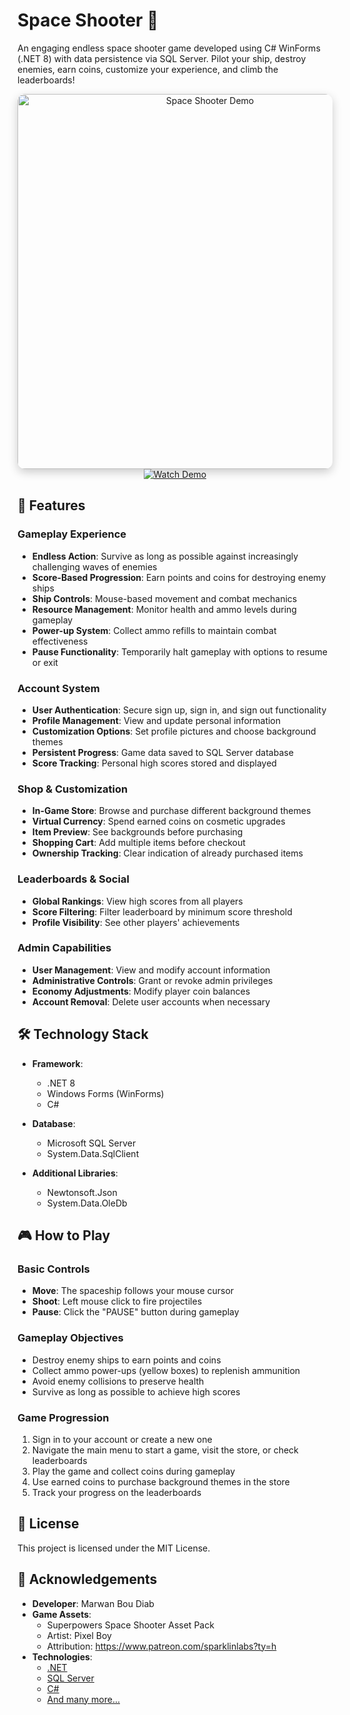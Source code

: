﻿# Space Shooter 🚀

An engaging endless space shooter game developed using C# WinForms (.NET 8) with data persistence via SQL Server. Pilot your ship, destroy enemies, earn coins, customize your experience, and climb the leaderboards!

<div align="center">
  <a href="https://youtu.be/-URenH9bs5k">
    <img src="https://img.youtube.com/vi/-URenH9bs5k/maxresdefault.jpg" alt="Space Shooter Demo" width="600" style="border-radius: 12px; box-shadow: 0 5px 15px rgba(0,0,0,0.2);">
    <br>
    <img src="https://img.shields.io/badge/-Watch%20Demo-red?style=for-the-badge&logo=youtube&logoColor=white" alt="Watch Demo" />
  </a>
</div>

## 🚀 Features

### Gameplay Experience
- **Endless Action**: Survive as long as possible against increasingly challenging waves of enemies
- **Score-Based Progression**: Earn points and coins for destroying enemy ships
- **Ship Controls**: Mouse-based movement and combat mechanics
- **Resource Management**: Monitor health and ammo levels during gameplay
- **Power-up System**: Collect ammo refills to maintain combat effectiveness
- **Pause Functionality**: Temporarily halt gameplay with options to resume or exit

### Account System
- **User Authentication**: Secure sign up, sign in, and sign out functionality
- **Profile Management**: View and update personal information
- **Customization Options**: Set profile pictures and choose background themes
- **Persistent Progress**: Game data saved to SQL Server database
- **Score Tracking**: Personal high scores stored and displayed

### Shop & Customization
- **In-Game Store**: Browse and purchase different background themes
- **Virtual Currency**: Spend earned coins on cosmetic upgrades
- **Item Preview**: See backgrounds before purchasing
- **Shopping Cart**: Add multiple items before checkout
- **Ownership Tracking**: Clear indication of already purchased items

### Leaderboards & Social
- **Global Rankings**: View high scores from all players
- **Score Filtering**: Filter leaderboard by minimum score threshold
- **Profile Visibility**: See other players' achievements

### Admin Capabilities
- **User Management**: View and modify account information
- **Administrative Controls**: Grant or revoke admin privileges
- **Economy Adjustments**: Modify player coin balances
- **Account Removal**: Delete user accounts when necessary

## 🛠️ Technology Stack

- **Framework**:
  - .NET 8
  - Windows Forms (WinForms)
  - C#

- **Database**:
  - Microsoft SQL Server
  - System.Data.SqlClient

- **Additional Libraries**:
  - Newtonsoft.Json
  - System.Data.OleDb

## 🎮 How to Play

### Basic Controls
- **Move**: The spaceship follows your mouse cursor
- **Shoot**: Left mouse click to fire projectiles
- **Pause**: Click the "PAUSE" button during gameplay

### Gameplay Objectives
- Destroy enemy ships to earn points and coins
- Collect ammo power-ups (yellow boxes) to replenish ammunition
- Avoid enemy collisions to preserve health
- Survive as long as possible to achieve high scores

### Game Progression
1. Sign in to your account or create a new one
2. Navigate the main menu to start a game, visit the store, or check leaderboards
3. Play the game and collect coins during gameplay
4. Use earned coins to purchase background themes in the store
5. Track your progress on the leaderboards

## 📄 License

This project is licensed under the MIT License.

## 🙏 Acknowledgements

- **Developer**: Marwan Bou Diab
- **Game Assets**: 
  - Superpowers Space Shooter Asset Pack
  - Artist: Pixel Boy
  - Attribution: https://www.patreon.com/sparklinlabs?ty=h
- **Technologies**:
  - [.NET](https://dotnet.microsoft.com/)
  - [SQL Server](https://www.microsoft.com/sql-server)
  - [C#](https://docs.microsoft.com/en-us/dotnet/csharp/)
  - [And many more...](#)